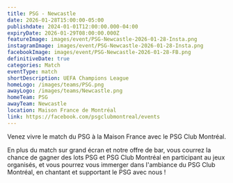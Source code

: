 ```yaml
---
title: PSG - Newcastle
date: 2026-01-28T15:00:00-05:00
publishdate: 2024-01-01T12:00:00.000-04:00
expiryDate: 2026-01-29T08:00:00.000Z
featureImage: images/event/PSG-Newcastle-2026-01-28-Insta.png
instagramImage: images/event/PSG-Newcastle-2026-01-28-Insta.png
facebookImage: images/event/PSG-Newcastle-2026-01-28-FB.png
definitiveDate: true
categories: Match
eventType: match
shortDescription: UEFA Champions League
homeLogo: /images/teams/PSG.png
awayLogo: /images/teams/Newcastle.png
homeTeam: PSG
awayTeam: Newcastle
location: Maison France de Montréal
link: https://facebook.com/psgclubmontreal/events
---
```


Venez vivre le match du PSG à la Maison France avec le PSG Club Montréal.

En plus du match sur grand écran et notre offre de bar, vous courrez la chance de gagner des lots PSG et PSG Club Montréal en participant au jeux organisés, et vous pourrez vous immerger dans l'ambiance du PSG Club Montréal, en chantant et supportant le PSG avec nous !
